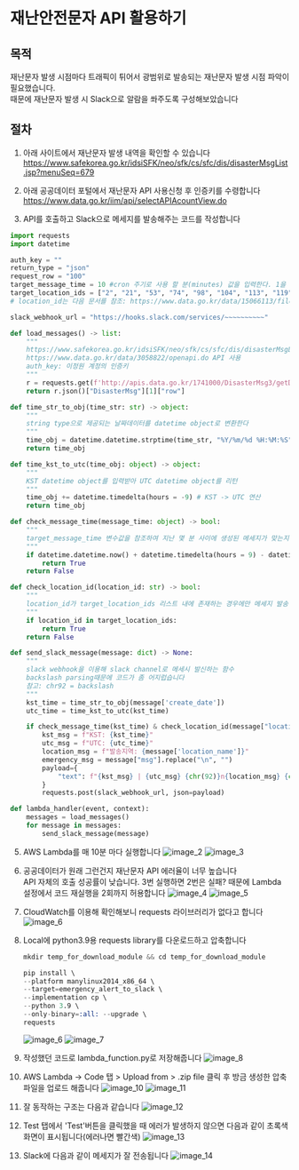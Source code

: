 # 재난안전문자 API 활용하기

## 목적
재난문자 발생 시점마다 트래픽이 튀어서 광범위로 발송되는 재난문자 발생 시점 파악이 필요했습니다.<br>
때문에 재난문자 발생 시 Slack으로 알람을 쏴주도록 구성해보았습니다

## 절차
1. 아래 사이트에서 재난문자 발생 내역을 확인할 수 있습니다<br>
   https://www.safekorea.go.kr/idsiSFK/neo/sfk/cs/sfc/dis/disasterMsgList.jsp?menuSeq=679

2. 아래 공공데이터 포털에서 재난문자 API 사용신청 후 인증키를 수령합니다<br>
   https://www.data.go.kr/iim/api/selectAPIAcountView.do

3. API를 호출하고 Slack으로 메세지를 발송해주는 코드를 작성합니다
```python title="emergency_alert_to_slack.py" linenums="1"
import requests
import datetime

auth_key = ""
return_type = "json"
request_row = "100"
target_message_time = 10 #cron 주기로 사용 할 분(minutes) 값을 입력한다. 1을 입력할 경우 최근 1분간 메시지만 전송한다.
target_location_ids = ["2", "21", "53", "74", "98", "104", "113", "119", "136", "162", "168", "179", "202", "217", "222", "238", "6474", "6474"]
# location_id는 다음 문서를 참조: https://www.data.go.kr/data/15066113/fileData.do 

slack_webhook_url = "https://hooks.slack.com/services/~~~~~~~~~~"

def load_messages() -> list: 
    """
    https://www.safekorea.go.kr/idsiSFK/neo/sfk/cs/sfc/dis/disasterMsgList.jsp?menuSeq=679 의 데이터 호출하는 함수
    https://www.data.go.kr/data/3058822/openapi.do API 사용
    auth_key: 이정원 계정의 인증키
    """
    r = requests.get(f'http://apis.data.go.kr/1741000/DisasterMsg3/getDisasterMsg1List?ServiceKey={auth_key}&type={return_type}&numOfRows={request_row}')
    return r.json()["DisasterMsg"][1]["row"]

def time_str_to_obj(time_str: str) -> object:
    """
    string type으로 제공되는 날짜데이터를 datetime object로 변환한다
    """
    time_obj = datetime.datetime.strptime(time_str, "%Y/%m/%d %H:%M:%S") #공공데이터 time format을 datetime object format으로 변환
    return time_obj

def time_kst_to_utc(time_obj: object) -> object:
    """
    KST datetime object를 입력받아 UTC datetime object를 리턴
    """
    time_obj += datetime.timedelta(hours = -9) # KST -> UTC 연산
    return time_obj

def check_message_time(message_time: object) -> bool:
    """
    target_message_time 변수값을 참조하여 지난 몇 분 사이에 생성된 메세지가 맞는지 검증한다 (timeWindow filtering)
    """
    if datetime.datetime.now() + datetime.timedelta(hours = 9) - datetime.timedelta(minutes = target_message_time) < message_time:
        return True
    return False

def check_location_id(location_id: str) -> bool:
    """
    location_id가 target_location_ids 리스트 내에 존재하는 경우에만 메세지 발송
    """
    if location_id in target_location_ids:
        return True
    return False

def send_slack_message(message: dict) -> None:
    """
    slack webhook을 이용해 slack channel로 메세시 발신하는 함수
    backslash parsing때문에 코드가 좀 어지럽습니다
    참고: chr92 = backslash
    """
    kst_time = time_str_to_obj(message['create_date'])
    utc_time = time_kst_to_utc(kst_time)

    if check_message_time(kst_time) & check_location_id(message["location_id"]):
        kst_msg = f"KST: {kst_time}"
        utc_msg = f"UTC: {utc_time}"
        location_msg = f"발송지역: {message['location_name']}"
        emergency_msg = message["msg"].replace("\n", "")
        payload={
            "text": f"{kst_msg} | {utc_msg} {chr(92)}n{location_msg} {chr(92)}n {emergency_msg}".replace("\\n", "\n")
        }
        requests.post(slack_webhook_url, json=payload)

def lambda_handler(event, context):
    messages = load_messages()
    for message in messages:
        send_slack_message(message)

```

5. AWS Lambda를 매 10분 마다 실행합니다
    ![image_2](Emergency_alert_to_slack/2.PNG)
    ![image_3](Emergency_alert_to_slack/3.PNG)

6. 공공데이터가 원래 그런건지 재난문자 API 에러율이 너무 높습니다<br>
    API 자체의 호출 성공률이 낮습니다. 3번 실행하면 2번은 실패? 때문에 Lambda 설정에서 코드 재실행을 2회까지 허용합니다
    ![image_4](Emergency_alert_to_slack/4.PNG)
    ![image_5](Emergency_alert_to_slack/5.PNG)

7. CloudWatch를 이용해 확인해보니 requests 라이브러리가 없다고 합니다
    ![image_6](Emergency_alert_to_slack/6.PNG)

8. Local에 python3.9용 requests library를 다운로드하고 압축합니다
    ```s
    mkdir temp_for_download_module && cd temp_for_download_module

    pip install \
    --platform manylinux2014_x86_64 \
    --target=emergency_alert_to_slack \
    --implementation cp \
    --python 3.9 \
    --only-binary=:all: --upgrade \
    requests
    ```
    ![image_6](Emergency_alert_to_slack/6.PNG)
    ![image_7](Emergency_alert_to_slack/7.PNG)

9. 작성했던 코드로 lambda_function.py로 저장해줍니다
    ![image_8](Emergency_alert_to_slack/8.PNG)

10. AWS Lambda -> Code 탭 > Upload from > .zip file 클릭 후 방금 생성한 압축파일을 업로드 해줍니다
    ![image_10](Emergency_alert_to_slack/10.PNG)
    ![image_11](Emergency_alert_to_slack/11.PNG)

11. 잘 동작하는 구조는 다음과 같습니다
    ![image_12](Emergency_alert_to_slack/12.PNG)

12. Test 탭에서 'Test'버튼을 클릭했을 때 에러가 발생하지 않으면 다음과 같이 초록색 화면이 표시됩니다(에러나면 빨간색)
    ![image_13](Emergency_alert_to_slack/13.PNG)

13. Slack에 다음과 같이 메세지가 잘 전송됩니다
    ![image_14](Emergency_alert_to_slack/14.PNG)
